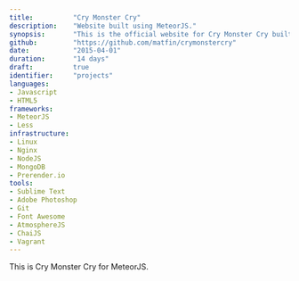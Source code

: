 ```yaml
---
title: 			"Cry Monster Cry"
description:	"Website built using MeteorJS."
synopsis:		"This is the official website for Cry Monster Cry built using MeteorJS."
github:			"https://github.com/matfin/crymonstercry"
date:			"2015-04-01"
duration:		"14 days"
draft: 			true
identifier:		"projects"
languages: 		
- Javascript
- HTML5
frameworks:
- MeteorJS
- Less
infrastructure:
- Linux
- Nginx
- NodeJS
- MongoDB
- Prerender.io
tools: 
- Sublime Text
- Adobe Photoshop
- Git
- Font Awesome
- AtmosphereJS
- ChaiJS
- Vagrant
---
```


This is Cry Monster Cry for MeteorJS.
